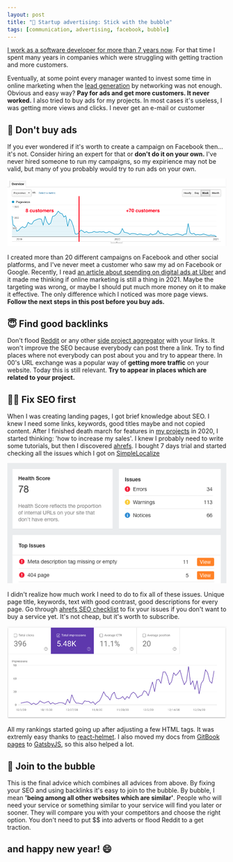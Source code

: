 ```yaml
---
layout: post
title: "📢 Startup advertising: Stick with the bubble"
tags: [communication, advertising, facebook, bubble]
---
```


[I work as a software developer for more than 7 years now](https://twitter.com/jakub_pomykala). For that time I spent many years in companies which were struggling with 
getting traction and more customers. 

Eventually, at some point every manager wanted to invest some time in online marketing when the [lead generation](https://en.wikipedia.org/wiki/Lead_generation) by networking was not enough.
Obvious and easy way? __Pay for ads and get more customers. It never worked.__ I also tried to buy ads for my projects. 
In most cases it's useless, I was getting more views and clicks. I never get an e-mail or customer

## 👺 Don't buy ads

If you ever wondered if it's worth to create a campaign on Facebook then... it's not. Consider hiring an expert for that or __don't do it on your own.__
I've never hired someone to run my campaigns, so my expirience may not be valid, but many of you probably would try to run ads on your own.

![SimpleLocalize ahrefs report](/assets/2021-01-04/analytics.png)

I created more than 20 different campaigns on Facebook and other social platforms, and I've never meet a customer
who saw my ad on Facebook or Google. Recently, I read [an article about spending on digital ads at Uber](https://www.forbes.com/sites/augustinefou/2021/01/02/when-big-brands-stopped-spending-on-digital-ads-nothing-happened-why/) and it made me thinking if online marketing is still a thing in 2021. 
Maybe the targeting was wrong, or maybe I should put much more money on it to make it effective. The only difference which I noticed was more page views.
__Follow the next steps in this post before you buy ads.__

## 😇 Find good backlinks

Don't flood [Reddit](https://reddit.com) or any other [side project aggregator](https://www.producthunt.com) with your links. It won't improve the SEO because everybody can post there a link. 
Try to find places where not everybody can post about you and try to appear there. In 00's URL exchange was a popular way of __getting more traffic__ on your website. Today this is still relevant. 
__Try to appear in places which are related to your project.__

## 👨‍🔧 Fix SEO first
When I was creating landing pages, I got brief knowledge about SEO. I knew I need some links, keywords, good titles maybe and not copied content.
After I finished death march for features in [my projects](/#projects) in 2020, I started thinking: 'how to increase my sales'. I knew I probably need to write some tutorials, 
but then I discovered [ahrefs](https://ahrefs.com). I bought 7 days trial and started checking all the issues which I got on [SimpleLocalize](https://simplelocalize.io)

![SimpleLocalize ahrefs report](/assets/2021-01-04/simplelocalize-ahrefs.png)

I didn't realize how much work I need to do to fix all of these issues. Unique page title, keywords, text with good contrast, good descriptions for every page. Go through [ahrefs SEO checklist](https://ahrefs.com/blog/seo-checklist/)
to fix your issues if you don't want to buy a service yet. It's not cheap, but it's worth to subscribe. 

![SimpleLocalize backlinks](/assets/2021-01-04/impressions.png)

All my rankings started going up after adjusting a few HTML tags. It was extremly easy thanks to [react-helmet](https://www.npmjs.org/package/react-helmet). I also moved my docs from [GitBook pages](https://docs.gitbook.com/editing-content/content-structure) to [GatsbyJS](https://www.gatsbyjs.com), so this also helped a lot.

## 🛁 Join to the bubble
This is the final advice which combines all advices from above. By fixing your SEO and using backlinks it's easy to join to the bubble. 
By bubble, I mean __'being among all other websites which are similar'__. People who will need your service or something similar to your service will find you later or sooner. 
They will compare you with your competitors and choose the right option. You don't need to put $$ into adverts or flood Reddit to a get traction.

## and happy new year! 😄
